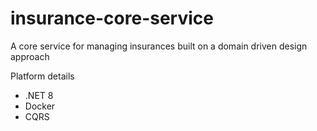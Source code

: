 # insurance-core-service
A core service for managing insurances built on a domain driven design approach

Platform details
- .NET 8
- Docker
- CQRS
